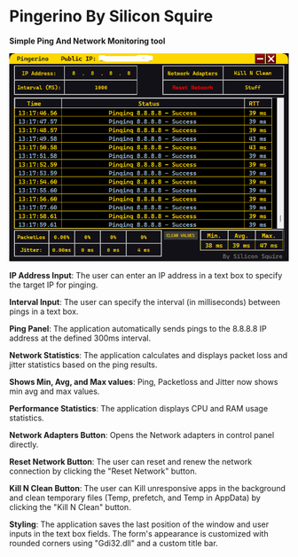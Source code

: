 # Pingerino By Silicon Squire
**Simple Ping And Network Monitoring tool**

![Interface](Pinging-last.png)

**IP Address Input**: The user can enter an IP address in a text box to specify the target IP for pinging.

**Interval Input**: The user can specify the interval (in milliseconds) between pings in a text box.

**Ping Panel**: The application automatically sends pings to the 8.8.8.8 IP address at the defined 300ms interval.

**Network Statistics**: The application calculates and displays packet loss and jitter statistics based on the ping results.

**Shows Min, Avg, and Max values**: Ping, Packetloss and Jitter now shows min avg and max values.

**Performance Statistics**: The application displays CPU and RAM usage statistics.

**Network Adapters Button**: Opens the Network adapters in control panel directly.

**Reset Network Button**: The user can reset and renew the network connection by clicking the "Reset Network" button.

**Kill N Clean Button**: The user can Kill unresponsive apps in the background and clean temporary files (Temp, prefetch, and Temp in AppData) by clicking the "Kill N Clean" button.

**Styling**: The application saves the last position of the window and user inputs in the text box fields. The form's appearance is customized with rounded corners using "Gdi32.dll" and a custom title bar.
